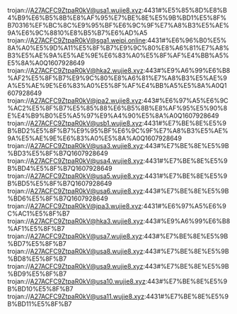 trojan://A27ACFC9ZtpaR0kV@usa1.wujie8.xyz:4431#%E5%85%8D%E8%B4%B9%E6%B5%8B%E8%AF%95%E7%BE%8E%E5%9B%BD1%E5%8F%B70316%EF%BC%8C%E9%95%BF%E6%9C%9F%E7%A8%B3%E5%AE%9A%E6%9C%8810%E8%B5%B7%E6%AD%A5
trojan://A27ACFC9ZtpaR0kV@sga1.weipi.online:4431#%E6%96%B0%E5%8A%A0%E5%9D%A11%E5%8F%B7%E9%9C%80%E8%A6%81%E7%A8%B3%E5%AE%9A%E5%AE%9E%E6%83%A0%E5%8F%AF%E4%BB%A5%E5%8A%A0Q1607928649
trojan://A27ACFC9ZtpaR0kV@hka2.wujie8.xyz:443#%E9%A6%99%E6%B8%AF2%E5%8F%B7%E9%9C%80%E8%A6%81%E7%A8%B3%E5%AE%9A%E5%AE%9E%E6%83%A0%E5%8F%AF%E4%BB%A5%E5%8A%A0Q1607928649
trojan://A27ACFC9ZtpaR0kV@jpa2.wujie8.xyz:443#%E6%97%A5%E6%9C%AC2%E5%8F%B7%E5%85%88%E6%B5%8B%E8%AF%95%E5%90%8E%E4%B9%B0%E5%A5%97%E9%A4%90%E5%8A%A0Q1607928649
trojan://A27ACFC9ZtpaR0kV@usb1.wujie8.xyz:4431#%E7%BE%8E%E5%9B%BD2%E5%8F%B7%E9%95%BF%E6%9C%9F%E7%A8%B3%E5%AE%9A%E5%AE%9E%E6%83%A0%E5%8A%A0Q1607928649
trojan://A27ACFC9ZtpaR0kV@usa3.wujie8.xyz:443#%E7%BE%8E%E5%9B%BD3%E5%8F%B7Q1607928649
trojan://A27ACFC9ZtpaR0kV@usa4.wujie8.xyz:4431#%E7%BE%8E%E5%9B%BD4%E5%8F%B7Q1607928649
trojan://A27ACFC9ZtpaR0kV@usa5.wujie8.xyz:4431#%E7%BE%8E%E5%9B%BD5%E5%8F%B7Q1607928649
trojan://A27ACFC9ZtpaR0kV@usa6.wujie8.xyz:443#%E7%BE%8E%E5%9B%BD6%E5%8F%B7Q1607928649
trojan://A27ACFC9ZtpaR0kV@jpa3.wujie8.xyz:4431#%E6%97%A5%E6%9C%AC1%E5%8F%B7
trojan://A27ACFC9ZtpaR0kV@hka3.wujie8.xyz:443#%E9%A6%99%E6%B8%AF1%E5%8F%B7
trojan://A27ACFC9ZtpaR0kV@usa7.wujie8.xyz:443#%E7%BE%8E%E5%9B%BD7%E5%8F%B7
trojan://A27ACFC9ZtpaR0kV@usa8.wujie8.xyz:443#%E7%BE%8E%E5%9B%BD8%E5%8F%B7
trojan://A27ACFC9ZtpaR0kV@usa9.wujie8.xyz:443#%E7%BE%8E%E5%9B%BD9%E5%8F%B7
trojan://A27ACFC9ZtpaR0kV@usa10.wujie8.xyz:443#%E7%BE%8E%E5%9B%BD10%E5%8F%B7
trojan://A27ACFC9ZtpaR0kV@usa11.wujie8.xyz:4431#%E7%BE%8E%E5%9B%BD11%E5%8F%B7
